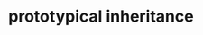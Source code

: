 ---
title: prototypical inheritance
published: November 19, 2018
meta: What is prototype inheritance in javascript. It is an object with methods and properties that are given to non-primitive types.
pic: images/javascript.png
imgAlt: the JavaScript logo
link: https://codinglead.github.io/javascript/prototypical-inheritance
---